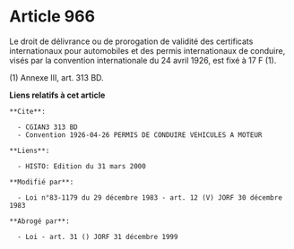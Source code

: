 # Article 966

Le droit de délivrance ou de prorogation de validité des certificats internationaux pour automobiles et des permis
internationaux de conduire, visés par la convention internationale du 24 avril 1926, est fixé à 17 F (1).

(1) Annexe III, art. 313 BD.

**Liens relatifs à cet article**

	**Cite**:

	  - CGIAN3 313 BD
	  - Convention 1926-04-26 PERMIS DE CONDUIRE VEHICULES A MOTEUR

	**Liens**:

	  - HISTO: Edition du 31 mars 2000

	**Modifié par**:

	  - Loi n°83-1179 du 29 décembre 1983 - art. 12 (V) JORF 30 décembre 1983

	**Abrogé par**:

	  - Loi - art. 31 () JORF 31 décembre 1999

